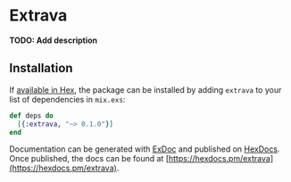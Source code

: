 # Extrava

**TODO: Add description**

## Installation

If [available in Hex](https://hex.pm/docs/publish), the package can be installed
by adding `extrava` to your list of dependencies in `mix.exs`:

```elixir
def deps do
  [{:extrava, "~> 0.1.0"}]
end
```

Documentation can be generated with [ExDoc](https://github.com/elixir-lang/ex_doc)
and published on [HexDocs](https://hexdocs.pm). Once published, the docs can
be found at [https://hexdocs.pm/extrava](https://hexdocs.pm/extrava).

